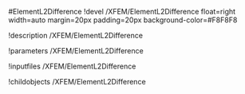 <!-- MOOSE Object Documentation Stub: Remove this when content is added. -->
#ElementL2Difference
!devel /XFEM/ElementL2Difference float=right width=auto margin=20px padding=20px background-color=#F8F8F8

!description /XFEM/ElementL2Difference

!parameters /XFEM/ElementL2Difference

!inputfiles /XFEM/ElementL2Difference

!childobjects /XFEM/ElementL2Difference
